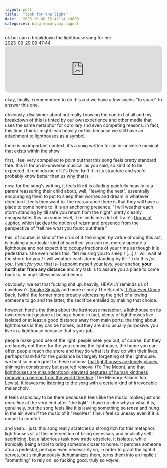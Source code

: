 ```yaml
---
layout: post
title:  "look for the light"
date:   2023-10-08 15:47:14 +0800
categories: blog memorybox august
---
```

<div class='speaking_august quote'>ok but can u breakdown the lighthouse song for me</div><time class="inlineTime">2023-09-29 09:47:44</time>

<iframe style="border-radius:12px" src="https://open.spotify.com/embed/track/0nqrVlkPbsRi5gnwNdUPu9?utm_source=generator" width="100%" height="152" frameBorder="0" allowfullscreen="" allow="autoplay; clipboard-write; encrypted-media; fullscreen; picture-in-picture" loading="lazy"></iframe>

okay, finally, i remembered to do this and we have a few cycles "to spare" to answer this one.

obviously, disclaimer about not really knowing the context at all and my breakdown of this is tinted by our own experience and other media that uses the same metaphor for corollary and even competing reasons. in fact, this time i think i might lean heavily on this because we still have an attachment to lighthouses as a symbol.

<div class='speaking_august'>there is no important context, it's a song written for an in-universe musical that exists within the show</div>

first, i feel very compelled to point out that this song feels pretty standard fare. this is for an in-universe musical, as you said, so kind of to be expected. it reminds me of It's Over, Isn't It in its structure and you'd probably know better than us why that is.

now, for the song's writing, it feels like it is alluding painfully heavily to a parent reassuring their child about, well, "leaving the nest". essentially encouraging them to put to sleep their worries and dream in whatever direction it feels they want to. the reassurance there is that they will have a place to come home to. it is an anchoring presence. "i will weather each storm standing by till safe you return from the night" pretty cleanly encapsulates this. on some level, it reminds me a lot of Train's <a href="https://open.spotify.com/track/2hKdd3qO7cWr2Jo0Bcs0MA" class="spotify">Drops of Jupiter</a>, which tackles the notion of return and presence from the perspective of "tell me what you found out there."

this, of course, is kind of the crux of it. the singer, by virtue of doing this act, is making a particular kind of sacrifice. you can not merely operate a lighthouse and not expect it to occupy fractions of your time as though it is pedestrian. she even notes this: "let me sing you to sleep / [...] / i will wait at the shore for you / i will weather each storm standing by till-" i do this *for you*. i wait *for you*. that is- i appoint myself your levy, your anchor, **your north star from any distance** and my task is to assure you a place to come back to, in any listlessness and ennui.

obviously, we eat that fucking shit up. heavily, HEAVILY reminds us of cavetown's <a href="https://open.spotify.com/track/07c66SO9kYqa5GSmvLsQZy" class="spotify">Smoke Signals</a> and more minorly The Script's <a href="https://open.spotify.com/track/6Vg3QC5UcpdAcGXgUqkjIX" class="spotify">If You Ever Come Back</a>, [with] the former more broadly addressing the grief of allowing someone to go and the latter, the sacrifice entailed by making that choice.

however, here's the thing about the lighthouse metaphor. a lighthouse on its own does not gesture at being a home. in fact, plenty of lighthouses live isolated or at least a good distance away from main ports. the thing about lighthouses is they can be homes, but they are also usually purposive. you live in a lighthouse because that's your job.

people make good use of the light. people seek you out, of course, but they are largely not there for the you running the lighthouse, the home you can offer. people reach the shore and they do what it is they do with their lives, perhaps thankful for the guidance but largely forgetting of the lighthouse. we hold so much grief to these notions- <a href="https://en.wikiquote.org/wiki/To_the_Moon#Act_3" class="rentry">that lighthouses are lonely places, shining in consistency but assured removal</a> (To The Moon), and <a href="https://thememorypalace.us/ida-lewis/" class=gumroad>that lighthouses are misunderstood, elevated gestures of human kindness removing a person from the world they live</a> (The Memory Palace: Ida Lewis). it leaves me listening to the song with a certain kind of irrevocable melancholy.

it feels *especially* to be there because it feels like the music implies just *one more line* at the very end after "the light". i have no clue why or what it is, genuinely, but the song feels like it is leaving something so *tense* and hung in the air, even if the music of it "resolves" fine. i feel so uneasy even if it is meant to comfort.

and yeah. i just. this song really scratches a strong itch for this metaphor. lighthouses sit at this intersection of being necessary and implicitly self-sacrificing, but a laborious task now made obsolete. it isolates, while ironically being a tool to bring someone closer to home. it perches someone atop a pedestal, perhaps even necessarily so, in order to grant the light it serves, but simultaneously dehumanizes them, turns them into an implicit "something" to rely on. so fucking good. truly so *vayne*. 
